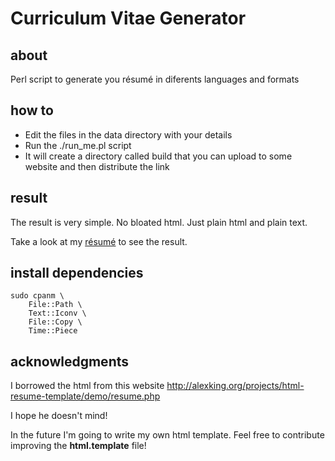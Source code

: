 # Curriculum Vitae Generator

## about
Perl script to generate you résumé in diferents languages and formats

## how to
  - Edit the files in the data directory with your details
  - Run the ./run_me.pl script
  - It will create a directory called build that you can upload to some website and then distribute the link

## result
The result is very simple. No bloated html. Just plain html and plain text.

Take a look at my [résumé][gpm] to see the result.

## install dependencies

    sudo cpanm \
    	File::Path \
    	Text::Iconv \
    	File::Copy \
    	Time::Piece

## acknowledgments
I borrowed the html from this website <http://alexking.org/projects/html-resume-template/demo/resume.php>

I hope he doesn't mind!

In the future I'm going to write my own html template. Feel free to contribute improving the **html.template** file!

[gpm]: <http://gabriel.searom.net/>
